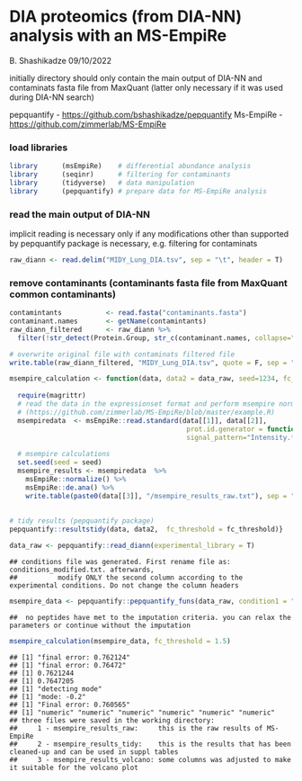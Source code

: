 DIA proteomics (from DIA-NN) analysis with an MS-EmpiRe
================
B. Shashikadze
09/10/2022

initially directory should only contain the main output of DIA-NN and
contaminats fasta file from MaxQuant (latter only necessary if it was
used during DIA-NN search)

pepquantify - <https://github.com/bshashikadze/pepquantify> Ms-EmpiRe -
<https://github.com/zimmerlab/MS-EmpiRe>

### load libraries

``` r
library      (msEmpiRe)    # differential abundance analysis
library      (seqinr)      # filtering for contaminants
library      (tidyverse)   # data manipulation
library      (pepquantify) # prepare data for MS-EmpiRe analysis
```

### read the main output of DIA-NN

implicit reading is necessary only if any modifications other than
supported by pepquantify package is necessary, e.g. filtering for
contaminats

``` r
raw_diann <- read.delim("MIDY_Lung_DIA.tsv", sep = "\t", header = T) 
```

### remove contaminants (contaminants fasta file from MaxQuant common contaminants)

``` r
contamintants           <- read.fasta("contaminants.fasta")
contaminant.names       <- getName(contamintants) 
raw_diann_filtered      <- raw_diann %>% 
  filter(!str_detect(Protein.Group, str_c(contaminant.names, collapse="|")))

# overwrite original file with contaminats filtered file
write.table(raw_diann_filtered, "MIDY_Lung_DIA.tsv", quote = F, sep = "\t", row.names = F)
```

``` r
msempire_calculation <- function(data, data2 = data_raw, seed=1234, fc_threshold = 1.5) {
  
  require(magrittr)
  # read the data in the expressionset format and perform msempire normalization and quantification  
  # (https://github.com/zimmerlab/MS-EmpiRe/blob/master/example.R)
  msempiredata  <- msEmpiRe::read.standard(data[[1]], data[[2]],
                                            prot.id.generator = function(pep) unlist(strsplit(pep, "\\.[0-9]*$"))[1],
                                            signal_pattern="Intensity.*")
  
  # msempire calculations
  set.seed(seed = seed)
  msempire_results <- msempiredata  %>%
    msEmpiRe::normalize() %>%
    msEmpiRe::de.ana() %>%
    write.table(paste0(data[[3]], "/msempire_results_raw.txt"), sep = "\t", row.names = F)
  
  
# tidy results (pepquantify package)
pepquantify::resultstidy(data, data2,  fc_threshold = fc_threshold)}
```

``` r
data_raw <- pepquantify::read_diann(experimental_library = T)
```

    ## conditions file was generated. First rename file as: conditions_modified.txt. afterwards,
    ##          modify ONLY the second column according to the experimental conditions. Do not change the column headers

``` r
msempire_data <- pepquantify::pepquantify_funs(data_raw, condition1 = "MIDY", condition2 = "WT", imputation = TRUE)
```

    ##  no peptides have met to the imputation criteria. you can relax the parameters or continue without the imputation

``` r
msempire_calculation(msempire_data, fc_threshold = 1.5)
```

    ## [1] "final error: 0.762124"
    ## [1] "final error: 0.76472"
    ## [1] 0.7621244
    ## [1] 0.7647205
    ## [1] "detecting mode"
    ## [1] "mode: -0.2"
    ## [1] "Final error: 0.760565"
    ## [1] "numeric" "numeric" "numeric" "numeric" "numeric" "numeric"
    ## three files were saved in the working directory:
    ##     1 - msempire_results_raw:     this is the raw results of MS-EmpiRe
    ##     2 - msempire_results_tidy:    this is the results that has been cleaned-up and can be used in suppl tables
    ##     3 - msempire_results_volcano: some columns was adjusted to make it suitable for the volcano plot
